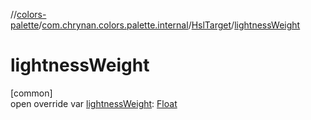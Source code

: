 //[colors-palette](../../../index.md)/[com.chrynan.colors.palette.internal](../index.md)/[HslTarget](index.md)/[lightnessWeight](lightness-weight.md)

# lightnessWeight

[common]\
open override var [lightnessWeight](lightness-weight.md): [Float](https://kotlinlang.org/api/latest/jvm/stdlib/kotlin/-float/index.html)

